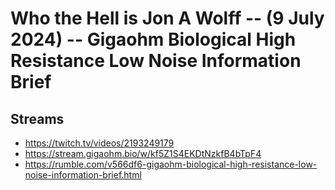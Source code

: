 # Who the Hell is Jon A Wolff -- (9 July 2024) -- Gigaohm Biological High Resistance Low Noise Information Brief

## Streams
- https://twitch.tv/videos/2193249179
- https://stream.gigaohm.bio/w/kf5Z1S4EKDtNzkfB4bTpF4 
- https://rumble.com/v566df6-gigaohm-biological-high-resistance-low-noise-information-brief.html


